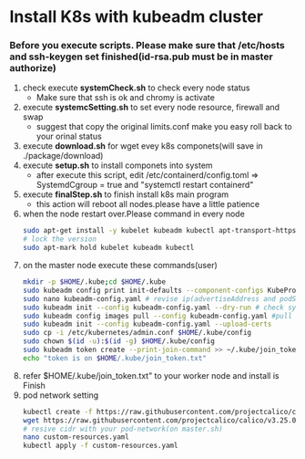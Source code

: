 # Install K8s with kubeadm cluster

### Before you execute scripts. Please make sure that /etc/hosts and ssh-keygen set finished(id-rsa.pub must be in master authorize)

1. check execute **systemCheck.sh** to check every node status
    * Make sure that ssh is ok and chromy is activate
2. execute **systemcSetting.sh** to set every node resource, firewall and swap
    * suggest that copy the original limits.conf make you easy roll back to your orinal status
3. execute **download.sh** for wget evey k8s componets(will save in ./package/download)
4. execute **setup.sh** to install componets into system
    * after execute this script, edit /etc/containerd/config.toml => SystemdCgroup = true and "systemctl restart containerd" 
5. execute **finalStep.sh** to finish install k8s main program
    * this action will reboot all nodes.please have a little patience
6. when the node restart over.Please command in every node
    ```bash
    sudo apt-get install -y kubelet kubeadm kubectl apt-transport-https ca-certificates curl gpg
    # lock the version
    sudo apt-mark hold kubelet kubeadm kubectl
    ```
7. on the master node execute these commands(user)
    ```bash
    mkdir -p $HOME/.kube;cd $HOME/.kube
    sudo kubeadm config print init-defaults --component-configs KubeProxyConfiguration,KubeletConfiguration > $HOME/.kube/kubeadm-config.yaml
    sudo nano kubeadm-config.yaml # revise ip(advertiseAddress and podSubnet)
    sudo kubeadm init --config kubeadm-config.yaml --dry-run # check syntax
    sudo kubeadm config images pull --config kubeadm-config.yaml #pull image
    sudo kubeadm init --config kubeadm-config.yaml --upload-certs
    sudo cp -i /etc/kubernetes/admin.conf $HOME/.kube/config
    sudo chown $(id -u):$(id -g) $HOME/.kube/config
    sudo kubeadm token create --print-join-command >> ~/.kube/join_token.txt
    echo "token is on $HOME/.kube/join_token.txt"
    ```
8. refer $HOME/.kube/join_token.txt" to your worker node and install is Finish
9. pod network setting
    ```bash
    kubectl create -f https://raw.githubusercontent.com/projectcalico/calico/v3.28.2/manifests/custom-resources.yaml
    wget https://raw.githubusercontent.com/projectcalico/calico/v3.25.0/manifests/custom-resources.yaml
    # resive cidr with your pod-network(on master.sh)
    nano custom-resources.yaml
    kubectl apply -f custom-resources.yaml
    ```